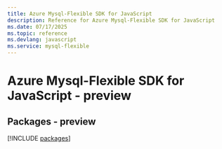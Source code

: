 ```yaml
---
title: Azure Mysql-Flexible SDK for JavaScript
description: Reference for Azure Mysql-Flexible SDK for JavaScript
ms.date: 07/17/2025
ms.topic: reference
ms.devlang: javascript
ms.service: mysql-flexible
---
```

# Azure Mysql-Flexible SDK for JavaScript - preview
## Packages - preview
[!INCLUDE [packages](mysql-flexible-index.md)]